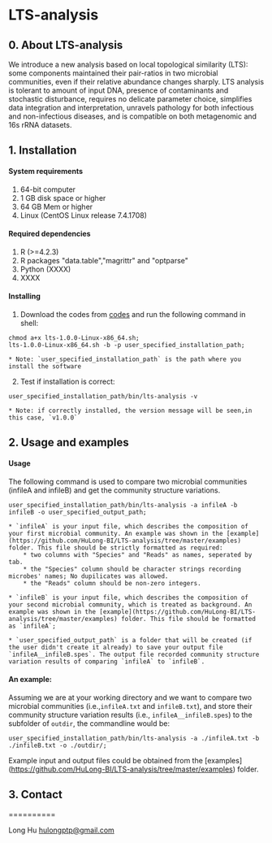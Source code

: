 # LTS-analysis

## 0. About LTS-analysis

We introduce a new analysis based on local topological similarity (LTS): some components maintained their pair-ratios in two microbial communities, even if their relative abundance changes sharply. LTS analysis is tolerant to amount of input DNA, presence of contaminants and stochastic disturbance, requires no delicate parameter choice, simplifies data integration and interpretation, unravels pathology for both infectious and non-infectious diseases, and is compatible on both metagenomic and 16s rRNA datasets. 


## 1. Installation

####	System requirements

1. 64-bit computer
2. 1 GB disk space or higher
3. 64 GB Mem or higher
4. Linux (CentOS Linux release 7.4.1708)

####	Required dependencies

1. R (>=4.2.3)
2. R packages "data.table","magrittr" and "optparse"
3. Python (XXXX)
4. XXXX

####	Installing

1. Download the codes from [codes](https://github.com/HuLong-BI/LTS-analysis/tree/master/codes) and run the following command in shell:

```
chmod a+x lts-1.0.0-Linux-x86_64.sh;
lts-1.0.0-Linux-x86_64.sh -b -p user_specified_installation_path;
```

	* Note: `user_specified_installation_path` is the path where you install the software

2. Test if installation is correct:

```	
user_specified_installation_path/bin/lts-analysis -v
```

	* Note: if correctly installed, the version message will be seen,in this case, `v1.0.0`


##	2. Usage and examples

#### Usage

The following command is used to compare two microbial communities (infileA and infileB) and get the community structure variations.

```
user_specified_installation_path/bin/lts-analysis -a infileA -b infileB -o user_specified_output_path;
```

	* `infileA` is your input file, which describes the composition of your first microbial community. An example was shown in the [example](https://github.com/HuLong-BI/LTS-analysis/tree/master/examples) folder. This file should be strictly formatted as required: 
		* two columns with "Species" and "Reads" as names, seperated by tab.
		* the "Species" column should be character strings recording microbes' names; No dupilicates was allowed. 
		* the "Reads" column should be non-zero integers. 

	* `infileB` is your input file, which describes the composition of your second microbial community, which is treated as background. An example was shown in the [example](https://github.com/HuLong-BI/LTS-analysis/tree/master/examples) folder. This file should be formatted as `infileA`;

	* `user_specified_output_path` is a folder that will be created (if the user didn't create it already) to save your output file `infileA__infileB.spes`. The output file recorded community structure variation results of comparing `infileA` to `infileB`.


#### An example:

Assuming we are at your working directory and we want to compare two microbial communities (i.e.,`infileA.txt` and `infileB.txt`), and store their community structure variation results (i.e., `infileA__infileB.spes`) to the subfolder of `outdir`, the commandline would be:
```
user_specified_installation_path/bin/lts-analysis -a ./infileA.txt -b ./infileB.txt -o ./outdir/;
```

Example input and output files could be obtained from the [examples] (https://github.com/HuLong-BI/LTS-analysis/tree/master/examples) folder.


## 3. Contact
==========

Long Hu <hulongptp@gmail.com>
